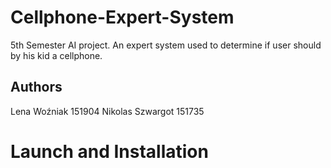 # Cellphone-Expert-System
5th Semester AI project. An expert system used to determine if user should by his kid a cellphone.

## Authors

Lena Woźniak 151904
Nikolas Szwargot 151735

# Launch and Installation
